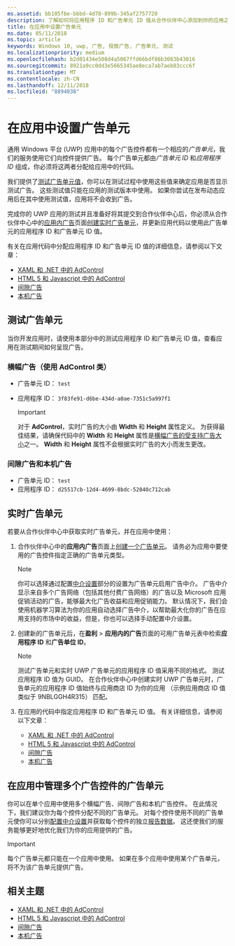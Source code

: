 ```yaml
---
ms.assetid: bb105fbe-bbbd-4d78-899b-345af2757720
description: 了解如何将应用程序 ID 和广告单元 ID 值从合作伙伴中心添加到你的应用之前你提交到应用商店应用。
title: 在应用中设置广告单元
ms.date: 05/11/2018
ms.topic: article
keywords: Windows 10, uwp, 广告, 投放广告, 广告单元, 测试
ms.localizationpriority: medium
ms.openlocfilehash: b2d01434e508d4a5067ffd66bdf86b3083b43016
ms.sourcegitcommit: 8921a9cc0dd3e5665345ae8eca7ab7aeb83ccc6f
ms.translationtype: MT
ms.contentlocale: zh-CN
ms.lasthandoff: 12/11/2018
ms.locfileid: "8894038"
---
```

# <a name="set-up-ad-units-in-your-app"></a>在应用中设置广告单元

通用 Windows 平台 (UWP) 应用中的每个广告控件都有一个相应的*广告单元*，我们的服务使用它们向控件提供广告。 每个广告单元都由*广告单元 ID* 和*应用程序 ID* 组成，你必须将这两者分配给应用中的代码。

我们提供了[测试广告单元值](#test-ad-units)，你可以在测试过程中使用这些值来确定应用是否显示测试广告。 这些测试值只能在应用的测试版本中使用。 如果你尝试在发布动态应用后在其中使用测试值，应用将不会收到广告。

完成你的 UWP 应用的测试并且准备好将其提交到合作伙伴中心后，你必须从合作伙伴中心中的[应用内广告](../publish/in-app-ads.md)页面[创建实时广告单元](#live-ad-units)，并更新应用代码以使用此广告单元的应用程序 ID 和广告单元 ID 值。

有关在应用代码中分配应用程序 ID 和广告单元 ID 值的详细信息，请参阅以下文章：
* [XAML 和 .NET 中的 AdControl](adcontrol-in-xaml-and--net.md)
* [HTML 5 和 Javascript 中的 AdControl](adcontrol-in-html-5-and-javascript.md)
* [间隙广告](../monetize/interstitial-ads.md)
* [本机广告](../monetize/native-ads.md)

<span id="test-ad-units" />

## <a name="test-ad-units"></a>测试广告单元

当你开发应用时，请使用本部分中的测试应用程序 ID 和广告单元 ID 值，查看应用在测试期间如何呈现广告。

### <a name="banner-ads-using-the-adcontrol-class"></a>横幅广告（使用 AdControl 类）

* 广告单元 ID： ```test```
* 应用程序 ID：  ```3f83fe91-d6be-434d-a0ae-7351c5a997f1```

    > [!IMPORTANT]
    > 对于 **AdControl**，实时广告的大小由 **Width** 和 **Height** 属性定义。 为获得最佳结果，请确保代码中的 **Width** 和 **Height** 属性是[横幅广告的受支持广告大小](supported-ad-sizes-for-banner-ads.md)之一。 **Width** 和 **Height** 属性不会根据实时广告的大小而发生更改。

### <a name="interstitial-ads-and-native-ads"></a>间隙广告和本机广告

* 广告单元 ID： ```test```
* 应用程序 ID：  ```d25517cb-12d4-4699-8bdc-52040c712cab```

<span id="live-ad-units" />

## <a name="live-ad-units"></a>实时广告单元

若要从合作伙伴中心中获取实时广告单元，并在应用中使用：

1.  合作伙伴中心中的**应用内广告**页面上[创建一个广告单元](../publish/in-app-ads.md#create-ad-unit)。 请务必为应用中要使用的广告控件指定正确的广告单元类型。
    > [!NOTE]
    > 你可以选择通过配置[中介设置](../publish/in-app-ads.md#mediation)部分的设置为广告单元启用广告中介。 广告中介显示来自多个广告网络（包括其他付费广告网络）的广告以及 Microsoft 应用促销活动的广告，能够最大化广告收益和应用促销能力。 默认情况下，我们会使用机器学习算法为你的应用自动选择广告中介，以帮助最大化你的广告在应用支持的市场中的收益，但是，你也可以选择手动配置中介设置。

2.  创建新的广告单元后，在**盈利** &gt; **应用内的广告**页面的可用广告单元表中检索**应用程序 ID** 和**广告单位 ID**。
    > [!NOTE]
    > 测试广告单元和实时 UWP 广告单元的应用程序 ID 值采用不同的格式。 测试应用程序 ID 值为 GUID。 在合作伙伴中心中创建实时 UWP 广告单元时，广告单元的应用程序 ID 值始终与应用商店 ID 为你的应用 （示例应用商店 ID 值类似于 9NBLGGH4R315） 匹配。

3.  在应用的代码中指定应用程序 ID 和广告单元 ID 值。 有关详细信息，请参阅以下文章：
    * [XAML 和 .NET 中的 AdControl](adcontrol-in-xaml-and--net.md)
    * [HTML 5 和 Javascript 中的 AdControl](adcontrol-in-html-5-and-javascript.md)
    * [间隙广告](../monetize/interstitial-ads.md)
    * [本机广告](../monetize/native-ads.md)

<span id="manage" />

## <a name="manage-ad-units-for-multiple-ad-controls-in-your-app"></a>在应用中管理多个广告控件的广告单元

你可以在单个应用中使用多个横幅广告、间隙广告和本机广告控件。 在此情况下，我们建议你为每个控件分配不同的广告单元。 对每个控件使用不同的广告单元使你可以分别[配置中介设置](../publish/in-app-ads.md#mediation)并获取每个控件的独立[报告数据](../publish/advertising-performance-report.md)。 这还使我们的服务能够更好地优化我们为你的应用提供的广告。

> [!IMPORTANT]
> 每个广告单元都只能在一个应用中使用。 如果在多个应用中使用某个广告单元，将不为该广告单元提供广告。

## <a name="related-topics"></a>相关主题

* [XAML 和 .NET 中的 AdControl](adcontrol-in-xaml-and--net.md)
* [HTML 5 和 Javascript 中的 AdControl](adcontrol-in-html-5-and-javascript.md)
* [间隙广告](interstitial-ads.md)
* [本机广告](native-ads.md)


 

 
